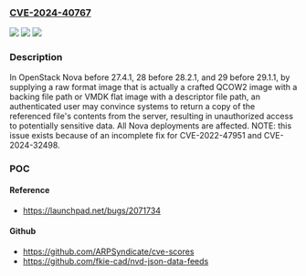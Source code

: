 ### [CVE-2024-40767](https://cve.mitre.org/cgi-bin/cvename.cgi?name=CVE-2024-40767)
![](https://img.shields.io/static/v1?label=Product&message=n%2Fa&color=blue)
![](https://img.shields.io/static/v1?label=Version&message=n%2Fa&color=blue)
![](https://img.shields.io/static/v1?label=Vulnerability&message=n%2Fa&color=brighgreen)

### Description

In OpenStack Nova before 27.4.1, 28 before 28.2.1, and 29 before 29.1.1, by supplying a raw format image that is actually a crafted QCOW2 image with a backing file path or VMDK flat image with a descriptor file path, an authenticated user may convince systems to return a copy of the referenced file's contents from the server, resulting in unauthorized access to potentially sensitive data. All Nova deployments are affected. NOTE: this issue exists because of an incomplete fix for CVE-2022-47951 and CVE-2024-32498.

### POC

#### Reference
- https://launchpad.net/bugs/2071734

#### Github
- https://github.com/ARPSyndicate/cve-scores
- https://github.com/fkie-cad/nvd-json-data-feeds

